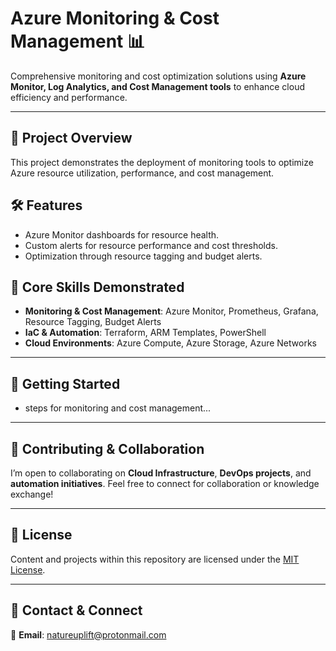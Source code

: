 # Azure Monitoring & Cost Management 📊

Comprehensive monitoring and cost optimization solutions using **Azure Monitor, Log Analytics, and Cost Management tools** to enhance cloud efficiency and performance.

---

## 📖 Project Overview

This project demonstrates the deployment of monitoring tools to optimize Azure resource utilization, performance, and cost management.

## 🛠️ Features

- Azure Monitor dashboards for resource health.
- Custom alerts for resource performance and cost thresholds.
- Optimization through resource tagging and budget alerts.

## 🌟 Core Skills Demonstrated

- **Monitoring & Cost Management**: Azure Monitor, Prometheus, Grafana, Resource Tagging, Budget Alerts
- **IaC & Automation**: Terraform, ARM Templates, PowerShell
- **Cloud Environments**: Azure Compute, Azure Storage, Azure Networks

---

## 📌 Getting Started

- steps for monitoring and cost management...

---

## 🤝 Contributing & Collaboration

I’m open to collaborating on **Cloud Infrastructure**, **DevOps projects**, and **automation initiatives**. Feel free to connect for collaboration or knowledge exchange!

---

## 📜 License

Content and projects within this repository are licensed under the [MIT License](LICENSE).

---

## 📧 Contact & Connect

📩 **Email**: [natureuplift@protonmail.com](mailto:natureuplift@protonmail.com)  
<!-- 🔗 **LinkedIn**: [Arnaldo Sepulveda](https://www.linkedin.com/in/arnaldo-sepulveda) -->
